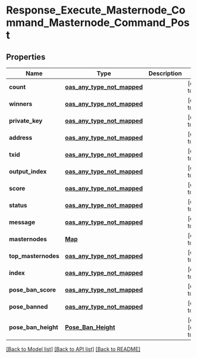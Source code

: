 # Response_Execute_Masternode_Command_Masternode_Command_Post
## Properties

| Name | Type | Description | Notes |
|------------ | ------------- | ------------- | -------------|
| **count** | [**oas_any_type_not_mapped**](.md) |  | [default to null] |
| **winners** | [**oas_any_type_not_mapped**](.md) |  | [default to null] |
| **private\_key** | [**oas_any_type_not_mapped**](.md) |  | [default to null] |
| **address** | [**oas_any_type_not_mapped**](.md) |  | [default to null] |
| **txid** | [**oas_any_type_not_mapped**](.md) |  | [default to null] |
| **output\_index** | [**oas_any_type_not_mapped**](.md) |  | [default to null] |
| **score** | [**oas_any_type_not_mapped**](.md) |  | [default to null] |
| **status** | [**oas_any_type_not_mapped**](.md) |  | [default to null] |
| **message** | [**oas_any_type_not_mapped**](.md) |  | [default to null] |
| **masternodes** | [**Map**](MasternodeInfo.md) |  | [default to null] |
| **top\_masternodes** | [**oas_any_type_not_mapped**](.md) |  | [default to null] |
| **index** | [**oas_any_type_not_mapped**](.md) |  | [default to null] |
| **pose\_ban\_score** | [**oas_any_type_not_mapped**](.md) |  | [default to null] |
| **pose\_banned** | [**oas_any_type_not_mapped**](.md) |  | [default to null] |
| **pose\_ban\_height** | [**Pose_Ban_Height**](Pose_Ban_Height.md) |  | [optional] [default to null] |

[[Back to Model list]](../README.md#documentation-for-models) [[Back to API list]](../README.md#documentation-for-api-endpoints) [[Back to README]](../README.md)

